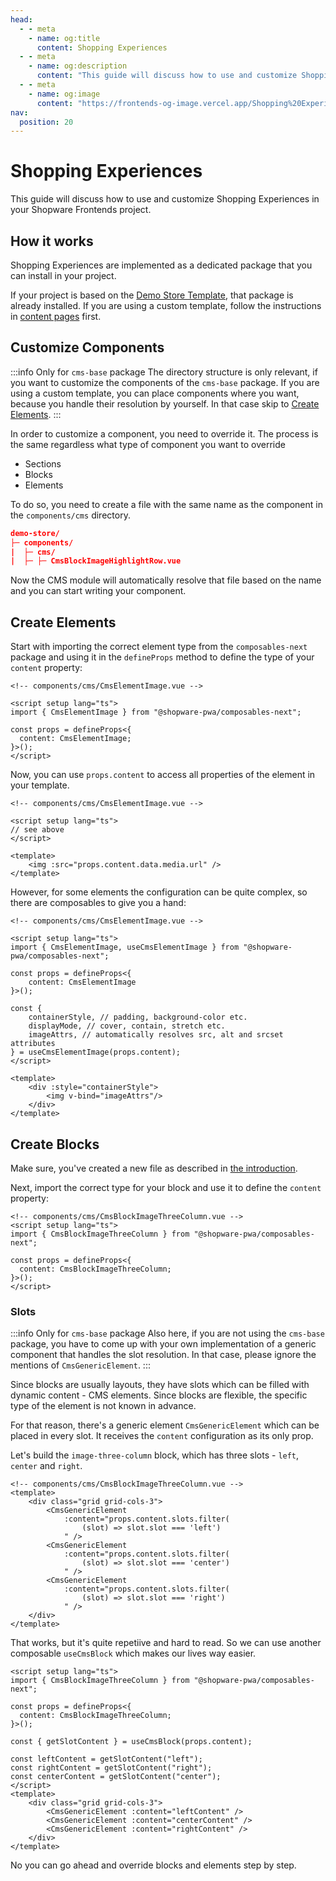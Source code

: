 ```yaml
---
head:
  - - meta
    - name: og:title
      content: Shopping Experiences
  - - meta
    - name: og:description
      content: "This guide will discuss how to use and customize Shopping Experiences in your Shopware Frontends project."
  - - meta
    - name: og:image
      content: "https://frontends-og-image.vercel.app/Shopping%20Experiences?fontSize=150px"
nav:
  position: 20
---
```


# Shopping Experiences

This guide will discuss how to use and customize Shopping Experiences in your Shopware Frontends project.

## How it works

Shopping Experiences are implemented as a dedicated package that you can install in your project.

If your project is based on the [Demo Store Template](../getting-started/templates/demo-store-template.md), that package is already installed. If you are using a custom template, follow the instructions in [content pages](./../getting-started/content-pages.md) first.

## Customize Components

:::info Only for `cms-base` package
The directory structure is only relevant, if you want to customize the components of the `cms-base` package. If you are using a custom template, you can place components where you want, because you handle their resolution by yourself. In that case skip to [Create Elements](#create-elements).
:::

In order to customize a component, you need to override it. The process is the same regardless what type of component you want to override

- Sections
- Blocks
- Elements

To do so, you need to create a file with the same name as the component in the `components/cms` directory.

```json
demo-store/
├─ components/
|  ├─ cms/
|  ├─ ├─ CmsBlockImageHighlightRow.vue
```

Now the CMS module will automatically resolve that file based on the name and you can start writing your component.

## Create Elements

Start with importing the correct element type from the `composables-next` package and using it in the `defineProps` method to define the type of your `content` property:

```vue
<!-- components/cms/CmsElementImage.vue -->

<script setup lang="ts">
import { CmsElementImage } from "@shopware-pwa/composables-next";

const props = defineProps<{
  content: CmsElementImage;
}>();
</script>
```

Now, you can use `props.content` to access all properties of the element in your template.

```vue{8}
<!-- components/cms/CmsElementImage.vue -->

<script setup lang="ts">
// see above
</script>

<template>
    <img :src="props.content.data.media.url" />
</template>
```

However, for some elements the configuration can be quite complex, so there are composables to give you a hand:

```vue{10-14,18-20}
<!-- components/cms/CmsElementImage.vue -->

<script setup lang="ts">
import { CmsElementImage, useCmsElementImage } from "@shopware-pwa/composables-next";

const props = defineProps<{
    content: CmsElementImage
}>();

const {
    containerStyle, // padding, background-color etc.
    displayMode, // cover, contain, stretch etc.
    imageAttrs, // automatically resolves src, alt and srcset attributes
} = useCmsElementImage(props.content);
</script>

<template>
    <div :style="containerStyle">
        <img v-bind="imageAttrs"/>
    </div>
</template>
```

## Create Blocks

Make sure, you've created a new file as described in [the introduction](#customize-components).

Next, import the correct type for your block and use it to define the `content` property:

```vue
<!-- components/cms/CmsBlockImageThreeColumn.vue -->
<script setup lang="ts">
import { CmsBlockImageThreeColumn } from "@shopware-pwa/composables-next";

const props = defineProps<{
  content: CmsBlockImageThreeColumn;
}>();
</script>
```

### Slots

:::info Only for `cms-base` package
Also here, if you are not using the `cms-base` package, you have to come up with your own implementation of a generic component that handles the slot resolution. In that case, please ignore the mentions of `CmsGenericElement`.
:::

Since blocks are usually layouts, they have slots which can be filled with dynamic content - CMS elements. Since blocks are flexible, the specific type of the element is not known in advance.

For that reason, there's a generic element `CmsGenericElement` which can be placed in every slot. It receives the `content` configuration as its only prop.

Let's build the `image-three-column` block, which has three slots - `left`, `center` and `right`.

```vue{4-15}
<!-- components/cms/CmsBlockImageThreeColumn.vue -->
<template>
    <div class="grid grid-cols-3">
        <CmsGenericElement
            :content="props.content.slots.filter(
                (slot) => slot.slot === 'left')
            " />
        <CmsGenericElement
            :content="props.content.slots.filter(
                (slot) => slot.slot === 'center')
            " />
        <CmsGenericElement
            :content="props.content.slots.filter(
                (slot) => slot.slot === 'right')
            " />
    </div>
</template>
```

That works, but it's quite repetiive and hard to read. So we can use another composable `useCmsBlock` which makes our lives way easier.

```vue{8,10-12,16-18}
<script setup lang="ts">
import { CmsBlockImageThreeColumn } from "@shopware-pwa/composables-next";

const props = defineProps<{
  content: CmsBlockImageThreeColumn;
}>();

const { getSlotContent } = useCmsBlock(props.content);

const leftContent = getSlotContent("left");
const rightContent = getSlotContent("right");
const centerContent = getSlotContent("center");
</script>
<template>
    <div class="grid grid-cols-3">
        <CmsGenericElement :content="leftContent" />
        <CmsGenericElement :content="centerContent" />
        <CmsGenericElement :content="rightContent" />
    </div>
</template>
```

No you can go ahead and override blocks and elements step by step.
